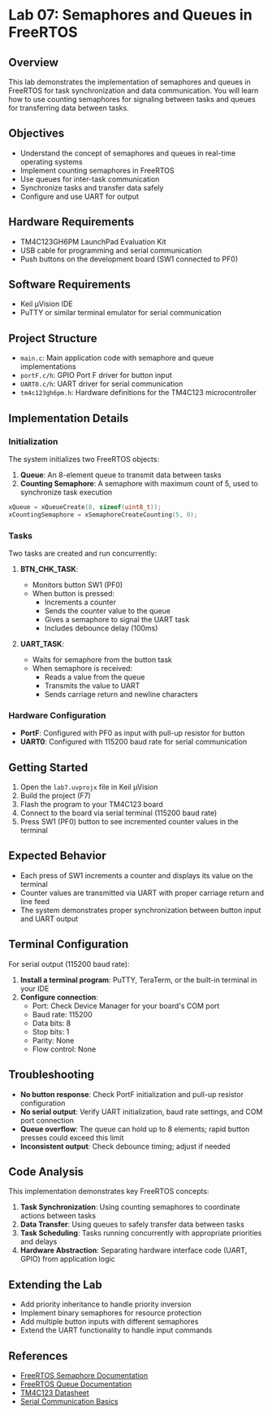 # Lab 07: Semaphores and Queues in FreeRTOS

## Overview

This lab demonstrates the implementation of semaphores and queues in FreeRTOS for task synchronization and data communication. You will learn how to use counting semaphores for signaling between tasks and queues for transferring data between tasks.

## Objectives

- Understand the concept of semaphores and queues in real-time operating systems
- Implement counting semaphores in FreeRTOS
- Use queues for inter-task communication
- Synchronize tasks and transfer data safely
- Configure and use UART for output

## Hardware Requirements

- TM4C123GH6PM LaunchPad Evaluation Kit
- USB cable for programming and serial communication
- Push buttons on the development board (SW1 connected to PF0)

## Software Requirements

- Keil µVision IDE
- PuTTY or similar terminal emulator for serial communication

## Project Structure

- `main.c`: Main application code with semaphore and queue implementations
- `portF.c/h`: GPIO Port F driver for button input
- `UART0.c/h`: UART driver for serial communication
- `tm4c123gh6pm.h`: Hardware definitions for the TM4C123 microcontroller

## Implementation Details

### Initialization

The system initializes two FreeRTOS objects:
1. **Queue**: An 8-element queue to transmit data between tasks
2. **Counting Semaphore**: A semaphore with maximum count of 5, used to synchronize task execution

```c
xQueue = xQueueCreate(8, sizeof(uint8_t));
xCountingSemaphore = xSemaphoreCreateCounting(5, 0);
```

### Tasks

Two tasks are created and run concurrently:

1. **BTN_CHK_TASK**: 
   - Monitors button SW1 (PF0)
   - When button is pressed:
     - Increments a counter
     - Sends the counter value to the queue
     - Gives a semaphore to signal the UART task
     - Includes debounce delay (100ms)

2. **UART_TASK**:
   - Waits for semaphore from the button task
   - When semaphore is received:
     - Reads a value from the queue
     - Transmits the value to UART
     - Sends carriage return and newline characters

### Hardware Configuration

- **PortF**: Configured with PF0 as input with pull-up resistor for button
- **UART0**: Configured with 115200 baud rate for serial communication

## Getting Started

1. Open the `lab7.uvprojx` file in Keil µVision
2. Build the project (F7)
3. Flash the program to your TM4C123 board
4. Connect to the board via serial terminal (115200 baud rate)
5. Press SW1 (PF0) button to see incremented counter values in the terminal

## Expected Behavior

- Each press of SW1 increments a counter and displays its value on the terminal
- Counter values are transmitted via UART with proper carriage return and line feed
- The system demonstrates proper synchronization between button input and UART output

## Terminal Configuration

For serial output (115200 baud rate):

1. **Install a terminal program**: PuTTY, TeraTerm, or the built-in terminal in your IDE
2. **Configure connection**:
   - Port: Check Device Manager for your board's COM port
   - Baud rate: 115200
   - Data bits: 8
   - Stop bits: 1
   - Parity: None
   - Flow control: None

## Troubleshooting

- **No button response**: Check PortF initialization and pull-up resistor configuration
- **No serial output**: Verify UART initialization, baud rate settings, and COM port connection
- **Queue overflow**: The queue can hold up to 8 elements; rapid button presses could exceed this limit
- **Inconsistent output**: Check debounce timing; adjust if needed

## Code Analysis

This implementation demonstrates key FreeRTOS concepts:

1. **Task Synchronization**: Using counting semaphores to coordinate actions between tasks
2. **Data Transfer**: Using queues to safely transfer data between tasks
3. **Task Scheduling**: Tasks running concurrently with appropriate priorities and delays
4. **Hardware Abstraction**: Separating hardware interface code (UART, GPIO) from application logic

## Extending the Lab

- Add priority inheritance to handle priority inversion
- Implement binary semaphores for resource protection
- Add multiple button inputs with different semaphores
- Extend the UART functionality to handle input commands

## References

- [FreeRTOS Semaphore Documentation](https://www.freertos.org/a00113.html)
- [FreeRTOS Queue Documentation](https://www.freertos.org/a00018.html)
- [TM4C123 Datasheet](https://www.ti.com/lit/ds/symlink/tm4c123gh6pm.pdf)
- [Serial Communication Basics](https://www.analog.com/en/analog-dialogue/articles/uart-a-hardware-communication-protocol.html)
